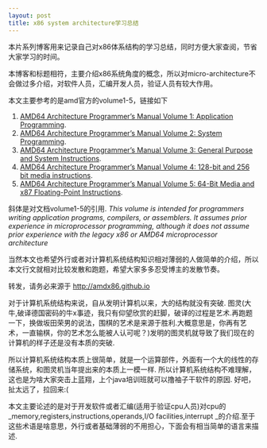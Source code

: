 ```yaml
---
layout: post
title: x86 system architecture学习总结
---
```


本片系列博客用来记录自己对x86体系结构的学习总结，同时方便大家查阅，节省大家学习的时间。

本博客和标题相符，主要介绍x86系统角度的概念，所以对micro-architecture不会做过多介绍，对软件人员，汇编开发人员，验证人员有较大作用。

本文主要参考的是amd官方的volume1-5，链接如下

1. [AMD64 Architecture Programmer’s Manual Volume 1: Application Programming](http://support.amd.com/TechDocs/24592.pdf).
2. [AMD64 Architecture Programmer’s Manual Volume 2: System Programming](http://support.amd.com/TechDocs/24593.pdf).
3. [AMD64 Architecture Programmer’s Manual Volume 3: General Purpose and System Instructions](http://support.amd.com/TechDocs/24594.pdf).
4. [AMD64 Architecture Programmer’s Manual Volume 4: 128-bit and 256 bit media instructions](http://support.amd.com/TechDocs/26568.pdf).
5. [AMD64 Architecture Programmer’s Manual Volume 5: 64-Bit Media and x87 Floating-Point Instructions](http://support.amd.com/TechDocs/26569_APM_v5.pdf).

斜体是对文档volume1-5的引用.
_This volume is intended for programmers writing application programs, compilers, or assemblers. It assumes prior experience in microprocessor programming, although it does not assume prior
experience with the legacy x86 or AMD64 microprocessor architecture_

当然本文也希望外行或者对计算机系统结构知识相对薄弱的人做简单的介绍，所以本文行文就相对比较发散和跑题，希望大家多多忍受博主的发散节奏。

转发，请务必来源于 <http://amdx86.github.io>

对于计算机系统结构来说，自从发明计算机以来，大的结构就没有突破. 图灵(大牛,破译德国密码的牛x事迹，我只有仰望欣赏的赶脚，破译的过程是艺术.再跑题一下，换做坂田荣男的说法，围棋的艺术是来源于胜利.大概意思是，你再有艺术，一直输棋，你的艺术怎么能被人认可呢？)发明的图灵机就导致了我们现在的计算机的样子还是没有本质的突破.

所以计算机系统结构本质上很简单，就是一个运算部件，外面有一个大的线性的存储系统，和图灵机当年提出来的本质上一模一样. 所以计算机系统结构不难理解，这也是为啥大家突击上蓝翔，上个java培训班就可以撸袖子干软件的原因. 好吧，扯太远了，拉回来:(

本文主要论述的是对于开发软件或者汇编(适用于验证cpu人员)对cpu的_memory,registers,instructions,operands,I/O facilities,interrupt _的介绍.至于这些术语是啥意思，外行或者基础薄弱的不用担心，下面会有相当简单的语言来描述.


